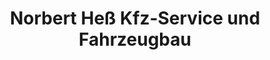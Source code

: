---
title: "Norbert Heß Kfz-Service und Fahrzeugbau"
url: /goettingen/norbert-hess-kfz-service-und-fahrzeugbau/
shop: Autowerkstatt
---